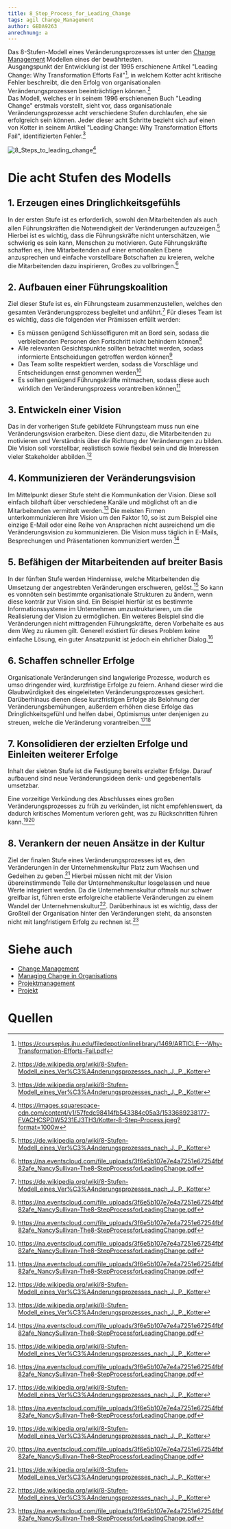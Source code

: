 ```yaml
---
title: 8_Step_Process_for_Leading_Change
tags: agil Change_Management
author: GEDA9263
anrechnung: a
---
```


Das 8-Stufen-Modell eines Veränderungsprozesses ist unter den [Change Management](https://github.com/ManagingProjectsSuccessfully/ManagingProjectsSuccessfully.github.io/blob/main/kb/Change_Management.md) Modellen eines der bewährtesten.  
Ausgangspunkt der Entwicklung ist der 1995 erschienene Artikel "Leading Change: Why Transformation Efforts Fail"[^4], in welchem Kotter acht kritische Fehler beschreibt, die den Erfolg von organisationalen Veränderungsprozessen beeinträchtigen können.[^1]  
Das Modell, welches er in seinem 1996 erschienenen Buch "Leading Change" erstmals vorstellt, sieht vor, dass organisationale Veränderungsprozesse acht verschiedene Stufen durchlaufen, ehe sie erfolgreich sein können. Jeder dieser acht Schritte bezieht sich auf einen von Kotter in seinem Artikel "Leading Change: Why Transformation Efforts Fail", identifizierten Fehler.[^1]

![8_Steps_to_leading_change](8_Step_Process_for_Leading_Change/Kotter-8-Step-Process.jpeg)[^2]

# Die acht Stufen des Modells
## 1. Erzeugen eines Dringlichkeitsgefühls
In der ersten Stufe ist es erforderlich, sowohl den Mitarbeitenden als auch allen Führungskräften die Notwendigkeit der Veränderungen aufzuzeigen.[^1] Hierbei ist es wichtig, dass die Führungskräfte nicht unterschätzen, wie schwierig es sein kann, Menschen zu motivieren. Gute Führungskräfte schaffen es, ihre Mitarbeitenden auf einer emotionalen Ebene anzusprechen und einfache vorstellbare Botschaften zu kreieren, welche die Mitarbeitenden dazu inspirieren, Großes zu vollbringen.[^3]
## 2. Aufbauen einer Führungskoalition  
Ziel dieser Stufe ist es, ein Führungsteam zusammenzustellen, welches den gesamten Veränderungsprozess begleitet und anführt.[^1] Für dieses Team ist es wichtig, dass die folgenden vier Prämissen erfüllt werden:

- Es müssen genügend Schlüsselfiguren mit an Bord sein, sodass die verbleibenden Personen den Fortschritt nicht behindern können[^3]
- Alle relevanten Gesichtspunkte sollten betrachtet werden, sodass informierte Entscheidungen getroffen werden können[^3]
- Das Team sollte respektiert werden, sodass die Vorschläge und Entscheidungen ernst genommen werden[^3]
- Es sollten genügend Führungskräfte mitmachen, sodass diese auch wirklich den Veränderungsprozess vorantreiben können[^3]

## 3. Entwickeln einer Vision
Das in der vorherigen Stufe gebildete Führungsteam muss nun eine Veränderungsvision erarbeiten. Diese dient dazu, die Mitarbeitenden zu motivieren und Verständnis über die Richtung der Veränderungen zu bilden. Die Vision soll vorstellbar, realistisch sowie flexibel sein und die Interessen vieler Stakeholder abbilden.[^1]
## 4. Kommunizieren der Veränderungsvision
Im Mittelpunkt dieser Stufe steht die Kommunikation der Vision. Diese soll einfach bildhaft über verschiedene Kanäle und möglichst oft an die Mitarbeitenden vermittelt werden.[^1] Die meisten Firmen unterkommunizieren ihre Vision um den Faktor 10, so ist zum Beispiel eine einzige E-Mail oder eine Reihe von Ansprachen nicht ausreichend um die Veränderungsvision zu kommunizieren. Die Vision muss täglich in E-Mails, Besprechungen und Präsentationen kommuniziert werden.[^3]
## 5. Befähigen der Mitarbeitenden auf breiter Basis
In der fünften Stufe werden Hindernisse, welche Mitarbeitenden die Umsetzung der angestrebten Veränderungen erschweren, gelöst.[^1] So kann es vonnöten sein bestimmte organisationale Strukturen zu ändern, wenn diese konträr zur Vision sind. Ein Beispiel hierfür ist es bestimmte Informationssysteme im Unternehmen umzustrukturieren, um die Realisierung der Vision zu ermöglichen. Ein weiteres Beispiel sind die Veränderungen nicht mittragenden Führungskräfte, deren Vorbehalte es aus dem Weg zu räumen gilt. 
Generell existiert für dieses Problem keine einfache Lösung, ein guter Ansatzpunkt ist jedoch ein ehrlicher Dialog.[^3]

## 6. Schaffen schneller Erfolge
Organisationale Veränderungen sind langwierige Prozesse, wodurch es umso dringender wird, kurzfristige Erfolge zu feiern. Anhand dieser
wird die Glaubwürdigkeit des eingeleiteten Veränderungsprozesses gesichert. Darüberhinaus dienen diese kurzfristigen Erfolge als Belohnung der Veränderungsbemühungen,
außerdem erhöhen diese Erfolge das Dringlichkeitsgefühl und helfen dabei, Optimismus unter denjenigen zu streuen, welche die Veränderung vorantreiben.[^1][^3]

## 7. Konsolidieren der erzielten Erfolge und Einleiten weiterer Erfolge
Inhalt der siebten Stufe ist die Festigung bereits erzielter Erfolge. Darauf aufbauend sind neue Veränderungsideen denk- und gegebenenfalls umsetzbar.

Eine vorzeitige Verkündung des Abschlusses eines großen Veränderungsprozesses zu früh zu verkünden, ist nicht empfehlenswert, da dadurch kritisches Momentum verloren geht, was zu Rückschritten führen kann.[^1][^3]
## 8. Verankern der neuen Ansätze in der Kultur
Ziel der finalen Stufe eines Veränderungsprozesses ist es, den Veränderungen in der Unternehmenskultur Platz zum Wachsen und Gedeihen zu geben.[^1] Hierbei müssen nicht mit der Vision übereinstimmende Teile der Unternehmenskultur losgelassen und neue Werte integriert werden. Da die Unternehmenskultur oftmals nur schwer greifbar ist, führen erste erfolgreiche etablierte Veränderungen zu einem Wandel der Unternehmenskultur[^1]. Darüberhinaus ist es wichtig, dass der Großteil der Organisation hinter den Veränderungen steht, da ansonsten nicht mit langfristigem Erfolg zu rechnen ist.[^3]

# Siehe auch

* [Change Management](https://github.com/ManagingProjectsSuccessfully/ManagingProjectsSuccessfully.github.io/blob/main/kb/Change_Management.md)
* [Managing Change in Organisations](https://github.com/ManagingProjectsSuccessfully/ManagingProjectsSuccessfully.github.io/blob/main/kb/Managing_Change_in_Organisations.md)
* [Projektmanagement](https://github.com/ManagingProjectsSuccessfully/ManagingProjectsSuccessfully.github.io/blob/main/kb/Projektmanagement.md)
* [Projekt](https://github.com/ManagingProjectsSuccessfully/ManagingProjectsSuccessfully.github.io/blob/main/kb/Projekt.md)


# Quellen

[^1]: https://de.wikipedia.org/wiki/8-Stufen-Modell_eines_Ver%C3%A4nderungsprozesses_nach_J._P._Kotter
[^2]: https://images.squarespace-cdn.com/content/v1/57fedc98414fb543384c05a3/1533689238177-FVACHCSPDW5231EJ3TH3/Kotter-8-Step-Process.jpeg?format=1000w
[^3]: https://na.eventscloud.com/file_uploads/3f6e5b107e7e4a7251e67254fbf82afe_NancySullivan-The8-StepProcessforLeadingChange.pdf
[^4]: https://courseplus.jhu.edu/filedepot/onlinelibrary/1469/ARTICLE---Why-Transformation-Efforts-Fail.pdf

